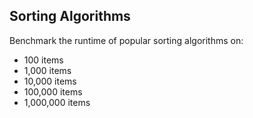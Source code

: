 ## Sorting Algorithms

Benchmark the runtime of popular sorting algorithms on:

+ 100 items
+ 1,000 items
+ 10,000 items
+ 100,000 items
+ 1,000,000 items

